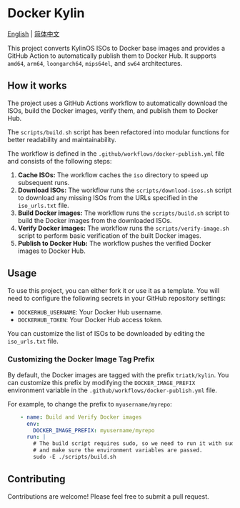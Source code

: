# Docker Kylin

[English](README.md) | [简体中文](README_zh.md)

This project converts KylinOS ISOs to Docker base images and provides a GitHub Action to automatically publish them to Docker Hub. It supports `amd64`, `arm64`, `loongarch64`, `mips64el`, and `sw64` architectures.

## How it works

The project uses a GitHub Actions workflow to automatically download the ISOs, build the Docker images, verify them, and publish them to Docker Hub.

The `scripts/build.sh` script has been refactored into modular functions for better readability and maintainability.

The workflow is defined in the `.github/workflows/docker-publish.yml` file and consists of the following steps:

1.  **Cache ISOs:** The workflow caches the `iso` directory to speed up subsequent runs.
2.  **Download ISOs:** The workflow runs the `scripts/download-isos.sh` script to download any missing ISOs from the URLs specified in the `iso_urls.txt` file.
2.  **Build Docker images:** The workflow runs the `scripts/build.sh` script to build the Docker images from the downloaded ISOs.
3.  **Verify Docker images:** The workflow runs the `scripts/verify-image.sh` script to perform basic verification of the built Docker images.
4.  **Publish to Docker Hub:** The workflow pushes the verified Docker images to Docker Hub.

## Usage

To use this project, you can either fork it or use it as a template. You will need to configure the following secrets in your GitHub repository settings:

- `DOCKERHUB_USERNAME`: Your Docker Hub username.
- `DOCKERHUB_TOKEN`: Your Docker Hub access token.

You can customize the list of ISOs to be downloaded by editing the `iso_urls.txt` file.

### Customizing the Docker Image Tag Prefix

By default, the Docker images are tagged with the prefix `triatk/kylin`. You can customize this prefix by modifying the `DOCKER_IMAGE_PREFIX` environment variable in the `.github/workflows/docker-publish.yml` file.

For example, to change the prefix to `myusername/myrepo`:

```yaml
    - name: Build and Verify Docker images
      env:
        DOCKER_IMAGE_PREFIX: myusername/myrepo
      run: |
        # The build script requires sudo, so we need to run it with sudo
        # and make sure the environment variables are passed.
        sudo -E ./scripts/build.sh
```

## Contributing

Contributions are welcome! Please feel free to submit a pull request.